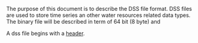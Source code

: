 The purpose of this document is to describe the DSS file format. DSS files are used to store time series an other water resources related data types.  The binary file will be described in term of 64 bit (8 byte) and 

A dss file begins with a [header](file-header.md).  
